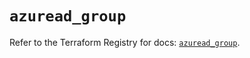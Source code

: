 # `azuread_group`

Refer to the Terraform Registry for docs: [`azuread_group`](https://registry.terraform.io/providers/hashicorp/azuread/2.47.0/docs/resources/group).
